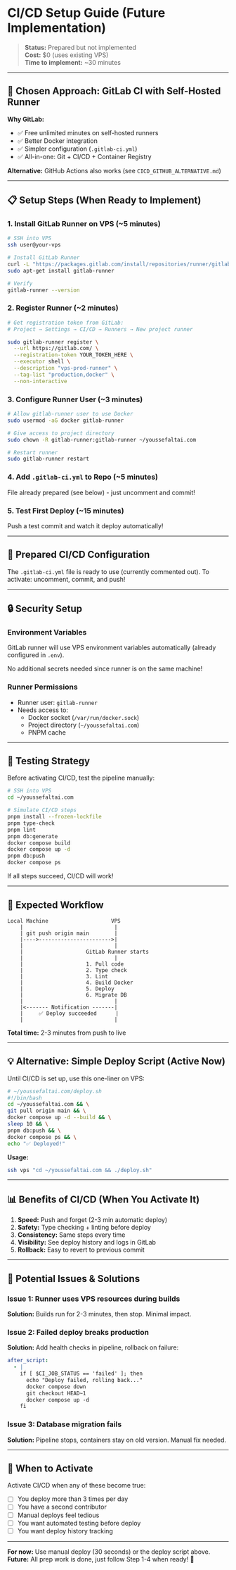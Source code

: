 # CI/CD Setup Guide (Future Implementation)

> **Status:** Prepared but not implemented  
> **Cost:** $0 (uses existing VPS)  
> **Time to implement:** ~30 minutes

---

## 🎯 **Chosen Approach: GitLab CI with Self-Hosted Runner**

**Why GitLab:**
- ✅ Free unlimited minutes on self-hosted runners
- ✅ Better Docker integration
- ✅ Simpler configuration (`.gitlab-ci.yml`)
- ✅ All-in-one: Git + CI/CD + Container Registry

**Alternative:** GitHub Actions also works (see `CICD_GITHUB_ALTERNATIVE.md`)

---

## 📋 **Setup Steps (When Ready to Implement)**

### **1. Install GitLab Runner on VPS** (~5 minutes)

```bash
# SSH into VPS
ssh user@your-vps

# Install GitLab Runner
curl -L "https://packages.gitlab.com/install/repositories/runner/gitlab-runner/script.deb.sh" | sudo bash
sudo apt-get install gitlab-runner

# Verify
gitlab-runner --version
```

### **2. Register Runner** (~2 minutes)

```bash
# Get registration token from GitLab:
# Project → Settings → CI/CD → Runners → New project runner

sudo gitlab-runner register \
  --url https://gitlab.com/ \
  --registration-token YOUR_TOKEN_HERE \
  --executor shell \
  --description "vps-prod-runner" \
  --tag-list "production,docker" \
  --non-interactive
```

### **3. Configure Runner User** (~3 minutes)

```bash
# Allow gitlab-runner user to use Docker
sudo usermod -aG docker gitlab-runner

# Give access to project directory
sudo chown -R gitlab-runner:gitlab-runner ~/youssefaltai.com

# Restart runner
sudo gitlab-runner restart
```

### **4. Add `.gitlab-ci.yml` to Repo** (~5 minutes)

File already prepared (see below) - just uncomment and commit!

### **5. Test First Deploy** (~15 minutes)

Push a test commit and watch it deploy automatically!

---

## 📄 **Prepared CI/CD Configuration**

The `.gitlab-ci.yml` file is ready to use (currently commented out).
To activate: uncomment, commit, and push!

---

## 🔒 **Security Setup**

### **Environment Variables**

GitLab runner will use VPS environment variables automatically (already configured in `.env`).

No additional secrets needed since runner is on the same machine!

### **Runner Permissions**

- Runner user: `gitlab-runner`
- Needs access to:
  - Docker socket (`/var/run/docker.sock`)
  - Project directory (`~/youssefaltai.com`)
  - PNPM cache

---

## 🧪 **Testing Strategy**

Before activating CI/CD, test the pipeline manually:

```bash
# SSH into VPS
cd ~/youssefaltai.com

# Simulate CI/CD steps
pnpm install --frozen-lockfile
pnpm type-check
pnpm lint
pnpm db:generate
docker compose build
docker compose up -d
pnpm db:push
docker compose ps
```

If all steps succeed, CI/CD will work!

---

## 🎯 **Expected Workflow**

```
Local Machine                    VPS
    |                             |
    | git push origin main        |
    |---->----------------------->|
    |                             |
    |                    GitLab Runner starts
    |                             |
    |                    1. Pull code
    |                    2. Type check
    |                    3. Lint
    |                    4. Build Docker
    |                    5. Deploy
    |                    6. Migrate DB
    |                             |
    |<------- Notification -------|
    |     ✅ Deploy succeeded      |
    |                             |
```

**Total time:** 2-3 minutes from push to live

---

## 💡 **Alternative: Simple Deploy Script** (Active Now)

Until CI/CD is set up, use this one-liner on VPS:

```bash
# ~/youssefaltai.com/deploy.sh
#!/bin/bash
cd ~/youssefaltai.com && \
git pull origin main && \
docker compose up -d --build && \
sleep 10 && \
pnpm db:push && \
docker compose ps && \
echo "✅ Deployed!"
```

**Usage:**
```bash
ssh vps "cd ~/youssefaltai.com && ./deploy.sh"
```

---

## 📊 **Benefits of CI/CD (When You Activate It)**

1. **Speed:** Push and forget (2-3 min automatic deploy)
2. **Safety:** Type checking + linting before deploy
3. **Consistency:** Same steps every time
4. **Visibility:** See deploy history and logs in GitLab
5. **Rollback:** Easy to revert to previous commit

---

## 🚨 **Potential Issues & Solutions**

### **Issue 1: Runner uses VPS resources during builds**
**Solution:** Builds run for 2-3 minutes, then stop. Minimal impact.

### **Issue 2: Failed deploy breaks production**
**Solution:** Add health checks in pipeline, rollback on failure:
```yaml
after_script:
  - |
    if [ $CI_JOB_STATUS == 'failed' ]; then
      echo "Deploy failed, rolling back..."
      docker compose down
      git checkout HEAD~1
      docker compose up -d
    fi
```

### **Issue 3: Database migration fails**
**Solution:** Pipeline stops, containers stay on old version. Manual fix needed.

---

## 📅 **When to Activate**

Activate CI/CD when any of these become true:
- [ ] You deploy more than 3 times per day
- [ ] You have a second contributor
- [ ] Manual deploys feel tedious
- [ ] You want automated testing before deploy
- [ ] You want deploy history tracking

---

**For now:** Use manual deploy (30 seconds) or the deploy script above.  
**Future:** All prep work is done, just follow Step 1-4 when ready! 🚀
